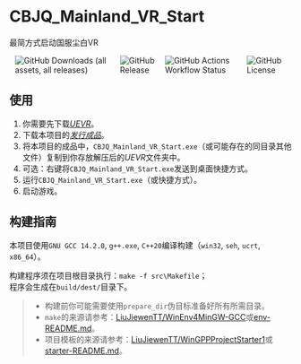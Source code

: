 # CBJQ_Mainland_VR_Start

最简方式启动国服尘白VR


<div style="align-items: center; justify-content: center; display: flex; margin: 10px; gap: 10px">
   <img alt="GitHub Downloads (all assets, all releases)" src="https://img.shields.io/github/downloads/LiuJiewenTT/CBJQ_Mainland_VR_Start/total">
   <img alt="GitHub Release" src="https://img.shields.io/github/v/release/LiuJiewenTT/CBJQ_Mainland_VR_Start">
   <img alt="GitHub Actions Workflow Status" src="https://img.shields.io/github/actions/workflow/status/LiuJiewenTT/CBJQ_Mainland_VR_Start/jekyll-gh-pages.yml">
   <img alt="GitHub License" src="https://img.shields.io/github/license/LiuJiewenTT/CBJQ_Mainland_VR_Start">
</div>


## 使用

1. 你需要先下载[*UEVR*](https://github.com/praydog/UEVR/releases)。
2. 下载本项目的[*发行成品*](https://github.com/LiuJiewenTT/CBJQ_Mainland_VR_Start/releases)。
3. 将本项目的成品中，`CBJQ_Mainland_VR_Start.exe`（或可能存在的同目录其他文件）复制到你存放解压后的*UEVR*文件夹中。
4. 可选：右键将`CBJQ_Mainland_VR_Start.exe`发送到桌面快捷方式。
5. 运行`CBJQ_Mainland_VR_Start.exe`（或快捷方式）。
6. 启动游戏。

## 构建指南

本项目使用`GNU GCC 14.2.0`, `g++.exe`, `C++20`编译构建（`win32`, `seh`, `ucrt`, `x86_64`）。

构建程序须在项目根目录执行：`make -f src\Makefile`；<br>
程序会生成在`build/dest/`目录下。

> - 构建前你可能需要使用`prepare_dir`伪目标准备好所有所需目录。
> - `make`的来源请参考：[LiuJiewenTT/WinEnv4MinGW-GCC](https://github.com/LiuJiewenTT/WinEnv4MinGW-GCC)或[env-README.md](env-README.md)。
> - 项目模板的来源请参考：[LiuJiewenTT/WinGPPProjectStarter1](https://github.com/LiuJiewenTT/WinGPPProjectStarter1)或[starter-README.md](starter-README.md)。

